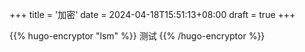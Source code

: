 +++
title = '加密'
date = 2024-04-18T15:51:13+08:00
draft = true
+++

{{% hugo-encryptor "lsm" %}}
测试
{{% /hugo-encryptor %}}

